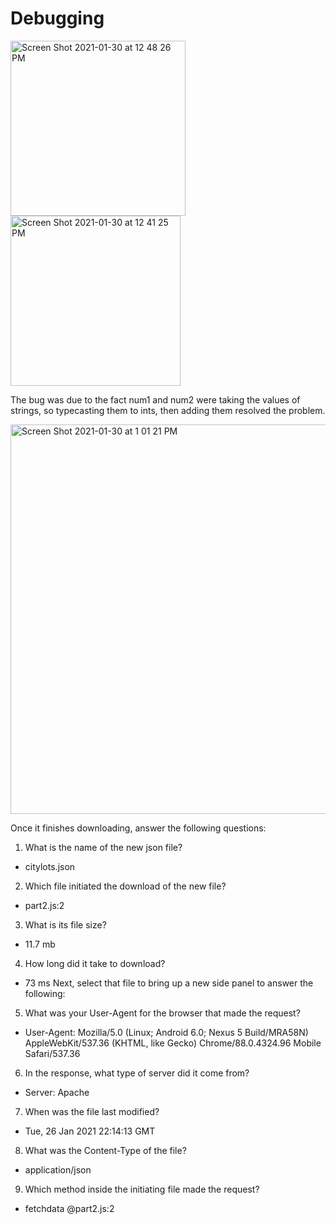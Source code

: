 
# Debugging

<img width="280" alt="Screen Shot 2021-01-30 at 12 48 26 PM" src="https://user-images.githubusercontent.com/50184924/106366899-252e3d00-62fc-11eb-80b2-4fe633ae26d2.png">
<img width="272" alt="Screen Shot 2021-01-30 at 12 41 25 PM" src="https://user-images.githubusercontent.com/50184924/106366904-2b241e00-62fc-11eb-83ae-8013003b58a2.png">

The bug was due to the fact num1 and num2 were taking the values of strings, so typecasting them to ints, then adding them resolved the problem. 

<img width="623" alt="Screen Shot 2021-01-30 at 1 01 21 PM" src="https://user-images.githubusercontent.com/50184924/106366895-21021f80-62fc-11eb-92dc-7b577a716a26.png">

Once it finishes downloading, answer the following questions:

1. What is the name of the new json file?
- citylots.json

2. Which file initiated the download of the new file?
- part2.js:2
3. What is its file size?
- 11.7 mb
4. How long did it take to download?
- 73 ms
Next, select that file to bring up a new side panel to answer the following:
5. What was your User-Agent for the browser that made the request?
- User-Agent: Mozilla/5.0 (Linux; Android 6.0; Nexus 5 Build/MRA58N) AppleWebKit/537.36 (KHTML, like Gecko) Chrome/88.0.4324.96 Mobile Safari/537.36
6. In the response, what type of server did it come from?
- Server: Apache
7. When was the file last modified?
- Tue, 26 Jan 2021 22:14:13 GMT
8. What was the Content-Type of the file?
- application/json
9. Which method inside the initiating file made the request?
- fetchdata @part2.js:2
